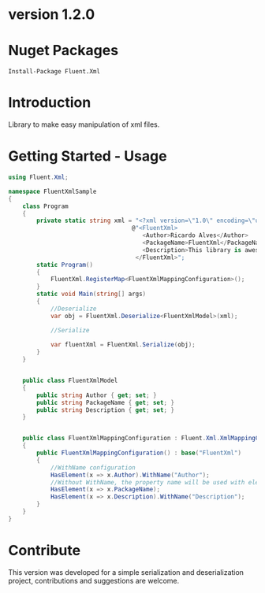 # version 1.2.0
# Nuget Packages
```
Install-Package Fluent.Xml
```

# Introduction
Library to make easy manipulation of xml files.

# Getting Started - Usage
``` C#
using Fluent.Xml;

namespace FluentXmlSample
{
    class Program
    {
        private static string xml = "<?xml version=\"1.0\" encoding=\"utf-8\"?>" +
                                   @"<FluentXml>
                                      <Author>Ricardo Alves</Author>
                                      <PackageName>FluentXml</PackageName>
                                      <Description>This library is awesome = D </Description>
                                    </FluentXml>";
        static Program()
        {
            FluentXml.RegisterMap<FluentXmlMappingConfiguration>();
        }
        static void Main(string[] args)
        {
            //Deserialize
            var obj = FluentXml.Deserialize<FluentXmlModel>(xml);

            //Serialize
          
            var fluentXml = FluentXml.Serialize(obj);
        }
    }


    public class FluentXmlModel
    {
        public string Author { get; set; }
        public string PackageName { get; set; }
        public string Description { get; set; }
    }


    public class FluentXmlMappingConfiguration : Fluent.Xml.XmlMappingConfiguration<FluentXmlModel>
    {
        public FluentXmlMappingConfiguration() : base("FluentXml")
        {
            //WithName configuration
            HasElement(x => x.Author).WithName("Author");
            //Without WithName, the property name will be used with element name
            HasElement(x => x.PackageName);
            HasElement(x => x.Description).WithName("Description");
        }
    }
}

```


# Contribute
This version was developed for a simple serialization and deserialization project, contributions and suggestions are welcome.
